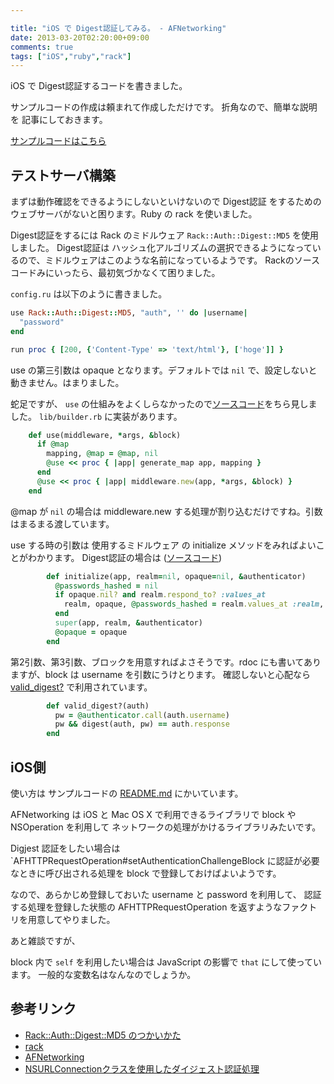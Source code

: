 ```yaml
---

title: "iOS で Digest認証してみる。 - AFNetworking"
date: 2013-03-20T02:20:00+09:00
comments: true
tags: ["iOS","ruby","rack"]
---
```


iOS で Digest認証するコードを書きました。

サンプルコードの作成は頼まれて作成しただけです。
折角なので、簡単な説明を 記事にしておきます。

   [サンプルコードはこちら](https://github.com/eiel/Digest_Sample)

## テストサーバ構築

まずは動作確認をできるようにしないといけないので Digest認証 をするためのウェブサーバがないと困ります。Ruby の rack を使いました。

Digest認証をするには Rack のミドルウェア `Rack::Auth::Digest::MD5` を使用しました。
Digest認証は ハッシュ化アルゴリズムの選択できるようになっているので、ミドルウェアはこのような名前になっているようです。
Rackのソースコードみにいったら、最初気づかなくて困りました。

`config.ru` は以下のように書きました。

```ruby
use Rack::Auth::Digest::MD5, "auth", '' do |username|
  "password"
end

run proc { [200, {'Content-Type' => 'text/html'}, ['hoge']] }
```

use の第三引数は opaque となります。デフォルトでは `nil` で、設定しないと動きません。はまりました。

蛇足ですが、 `use` の仕組みをよくしらなかったので[ソースコード](https://github.com/rack/rack/blob/1.5.2/lib/rack/builder.rb#L81-L87)をちら見しました。
`lib/builder.rb` に実装があります。

```ruby
    def use(middleware, *args, &block)
      if @map
        mapping, @map = @map, nil
        @use << proc { |app| generate_map app, mapping }
      end
      @use << proc { |app| middleware.new(app, *args, &block) }
    end
```

@map が `nil` の場合は middleware.new する処理が割り込むだけですね。引数はまるまる渡しています。

use する時の引数は 使用するミドルウェア の initialize メソッドをみればよいことがわかります。
Digest認証の場合は ([ソースコード](https://github.com/rack/rack/blob/rack-1.5/lib/rack/auth/digest/md5.rb#L24-L31))

```ruby
        def initialize(app, realm=nil, opaque=nil, &authenticator)
          @passwords_hashed = nil
          if opaque.nil? and realm.respond_to? :values_at
            realm, opaque, @passwords_hashed = realm.values_at :realm, :opaque, :passwords_hashed
          end
          super(app, realm, &authenticator)
          @opaque = opaque
        end
```
第2引数、第3引数、ブロックを用意すればよさそうです。rdoc にも書いてありますが、block は username を引数にうけとります。
確認しないと心配なら [valid_digest?](https://github.com/rack/rack/blob/rack-1.5/lib/rack/auth/digest/md5.rb#L97-L100) で利用されています。

```ruby
        def valid_digest?(auth)
          pw = @authenticator.call(auth.username)
          pw && digest(auth, pw) == auth.response
        end
```

## iOS側

使い方は サンプルコードの [README.md](https://github.com/eiel/Digest_Sample) にかいています。

AFNetworking は iOS と Mac OS X で利用できるライブラリで block や NSOperation を利用して ネットワークの処理がかけるライブラリみたいです。

Digjest 認証をしたい場合は `AFHTTPRequestOperation#setAuthenticationChallengeBlock に認証が必要なときに呼び出される処理を block で登録しておけばよいようです。

なので、あらかじめ登録しておいた username と password を利用して、
認証する処理を登録した状態の AFHTTPRequestOperation を返すようなファクトリを用意してやりました。

あと雑談ですが、

block 内で `self` を利用したい場合は JavaScript の影響で `that` にして使っています。
一般的な変数名はなんなのでしょうか。


## 参考リンク

* [Rack::Auth::Digest::MD5 のつかいかた](http://d.hatena.ne.jp/dayflower/20120711/1342058487)
* [rack](https://github.com/rack/rack)
* [AFNetworking](https://github.com/AFNetworking/AFNetworking)
* [NSURLConnectionクラスを使用したダイジェスト認証処理](http://ch3cooh.hatenablog.jp/entry/20110513/1305264939) 
